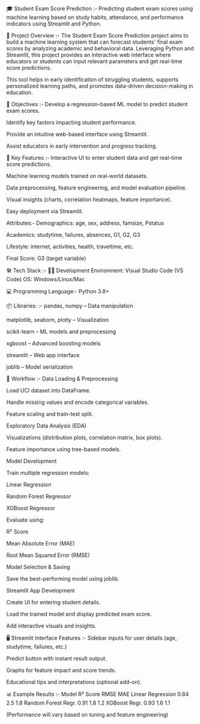 🎓 Student Exam Score Prediction :- 
Predicting student exam scores using machine learning based on study habits, attendance, and performance indicators using Streamlit and Python.

📌 Project Overview :- 
The Student Exam Score Prediction project aims to build a machine learning system that can forecast students' final exam scores by analyzing academic and behavioral data. Leveraging Python and Streamlit, this project provides an interactive web interface where educators or students can input relevant parameters and get real-time score predictions.

This tool helps in early identification of struggling students, supports personalized learning paths, and promotes data-driven decision-making in education.

🎯 Objectives :- 
Develop a regression-based ML model to predict student exam scores.

Identify key factors impacting student performance.

Provide an intuitive web-based interface using Streamlit.

Assist educators in early intervention and progress tracking.

🧠 Key Features :- 
Interactive UI to enter student data and get real-time score predictions.

Machine learning models trained on real-world datasets.

Data preprocessing, feature engineering, and model evaluation pipeline.

Visual insights (charts, correlation heatmaps, feature importance).

Easy deployment via Streamlit.

Attributes:-
Demographics: age, sex, address, famsize, Pstatus

Academics: studytime, failures, absences, G1, G2, G3

Lifestyle: internet, activities, health, traveltime, etc.

Final Score: G3 (target variable)

🛠️ Tech Stack :- 
👨‍💻 Development Environment:
Visual Studio Code (VS Code)
OS: Windows/Linux/Mac

💻 Programming Language:-
Python 3.8+

📦 Libraries: :- 
pandas, numpy – Data manipulation

matplotlib, seaborn, plotly – Visualization

scikit-learn – ML models and preprocessing

xgboost – Advanced boosting models

streamlit – Web app interface

joblib – Model serialization

🔁 Workflow :- 
Data Loading & Preprocessing

Load UCI dataset into DataFrame.

Handle missing values and encode categorical variables.

Feature scaling and train-test split.

Exploratory Data Analysis (EDA)

Visualizations (distribution plots, correlation matrix, box plots).

Feature importance using tree-based models.

Model Development

Train multiple regression models:

Linear Regression

Random Forest Regressor

XGBoost Regressor

Evaluate using:

R² Score

Mean Absolute Error (MAE)

Root Mean Squared Error (RMSE)

Model Selection & Saving

Save the best-performing model using joblib.

Streamlit App Development

Create UI for entering student details.

Load the trained model and display predicted exam score.

Add interactive visuals and insights.

🖥️ Streamlit Interface Features :- 
Sidebar inputs for user details (age, studytime, failures, etc.)

Predict button with instant result output.

Graphs for feature impact and score trends.

Educational tips and interpretations (optional add-on).

📊 Example Results :- 
Model	R² Score	RMSE	MAE
Linear Regression	0.84	2.5	1.8
Random Forest Regr.	0.91	1.8	1.2
XGBoost Regr.	0.93	1.6	1.1

(Performance will vary based on tuning and feature engineering)
